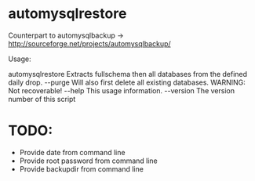 automysqlrestore
================

Counterpart to automysqlbackup -> http://sourceforge.net/projects/automysqlbackup/

Usage:

 automysqlrestore <options>      Extracts fullschema then all databases from the defined daily drop.
  --purge    Will also first delete all existing databases. WARNING: Not recoverable!
  --help     This usage information.
  --version  The version number of this script

TODO:
=====

* Provide date from command line
* Provide root password from command line
* Provide backupdir from command line

